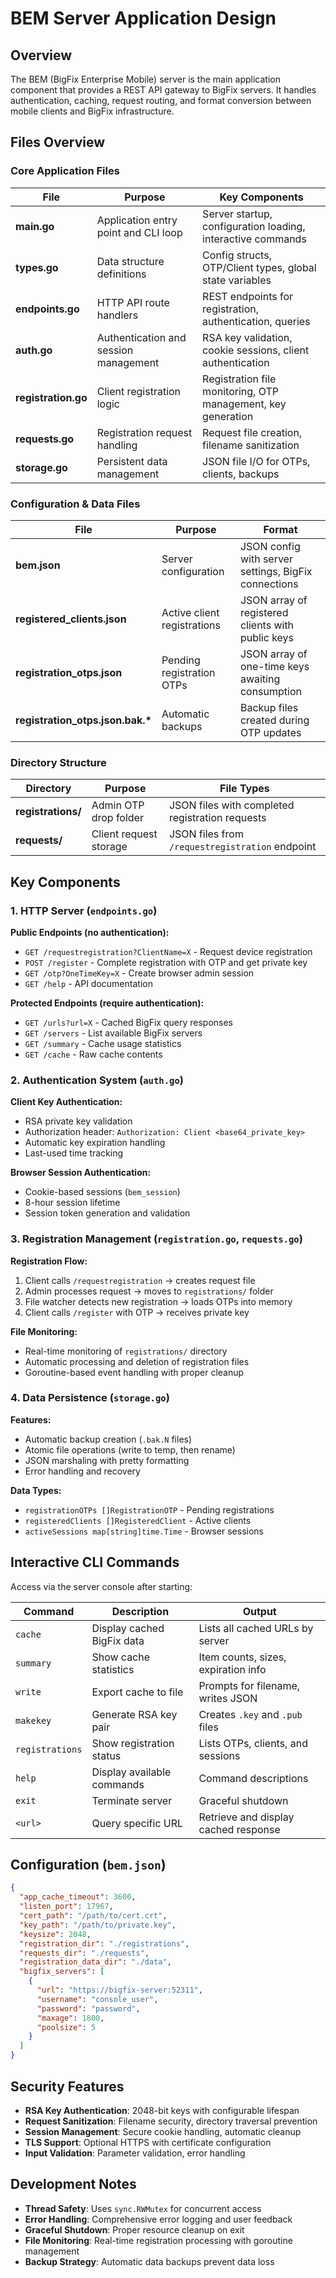 # BEM Server Application Design

## Overview

The BEM (BigFix Enterprise Mobile) server is the main application component that provides a REST API gateway to BigFix servers. It handles authentication, caching, request routing, and format conversion between mobile clients and BigFix infrastructure.

## Files Overview

### Core Application Files

| File | Purpose | Key Components |
|------|---------|----------------|
| **main.go** | Application entry point and CLI loop | Server startup, configuration loading, interactive commands |
| **types.go** | Data structure definitions | Config structs, OTP/Client types, global state variables |
| **endpoints.go** | HTTP API route handlers | REST endpoints for registration, authentication, queries |
| **auth.go** | Authentication and session management | RSA key validation, cookie sessions, client authentication |
| **registration.go** | Client registration logic | Registration file monitoring, OTP management, key generation |
| **requests.go** | Registration request handling | Request file creation, filename sanitization |
| **storage.go** | Persistent data management | JSON file I/O for OTPs, clients, backups |

### Configuration & Data Files

| File | Purpose | Format |
|------|---------|--------|
| **bem.json** | Server configuration | JSON config with server settings, BigFix connections |
| **registered_clients.json** | Active client registrations | JSON array of registered clients with public keys |
| **registration_otps.json** | Pending registration OTPs | JSON array of one-time keys awaiting consumption |
| **registration_otps.json.bak.\*** | Automatic backups | Backup files created during OTP updates |

### Directory Structure

| Directory | Purpose | File Types |
|-----------|---------|------------|
| **registrations/** | Admin OTP drop folder | JSON files with completed registration requests |
| **requests/** | Client request storage | JSON files from `/requestregistration` endpoint |

## Key Components

### 1. HTTP Server (`endpoints.go`)

**Public Endpoints (no authentication):**
- `GET /requestregistration?ClientName=X` - Request device registration
- `POST /register` - Complete registration with OTP and get private key
- `GET /otp?OneTimeKey=X` - Create browser admin session
- `GET /help` - API documentation

**Protected Endpoints (require authentication):**
- `GET /urls?url=X` - Cached BigFix query responses
- `GET /servers` - List available BigFix servers
- `GET /summary` - Cache usage statistics
- `GET /cache` - Raw cache contents

### 2. Authentication System (`auth.go`)

**Client Key Authentication:**
- RSA private key validation
- Authorization header: `Authorization: Client <base64_private_key>`
- Automatic key expiration handling
- Last-used time tracking

**Browser Session Authentication:**
- Cookie-based sessions (`bem_session`)
- 8-hour session lifetime
- Session token generation and validation

### 3. Registration Management (`registration.go`, `requests.go`)

**Registration Flow:**
1. Client calls `/requestregistration` → creates request file
2. Admin processes request → moves to `registrations/` folder
3. File watcher detects new registration → loads OTPs into memory
4. Client calls `/register` with OTP → receives private key

**File Monitoring:**
- Real-time monitoring of `registrations/` directory
- Automatic processing and deletion of registration files
- Goroutine-based event handling with proper cleanup

### 4. Data Persistence (`storage.go`)

**Features:**
- Automatic backup creation (`.bak.N` files)
- Atomic file operations (write to temp, then rename)
- JSON marshaling with pretty formatting
- Error handling and recovery

**Data Types:**
- `registrationOTPs []RegistrationOTP` - Pending registrations
- `registeredClients []RegisteredClient` - Active clients
- `activeSessions map[string]time.Time` - Browser sessions

## Interactive CLI Commands

Access via the server console after starting:

| Command | Description | Output |
|---------|-------------|--------|
| `cache` | Display cached BigFix data | Lists all cached URLs by server |
| `summary` | Show cache statistics | Item counts, sizes, expiration info |
| `write` | Export cache to file | Prompts for filename, writes JSON |
| `makekey` | Generate RSA key pair | Creates `.key` and `.pub` files |
| `registrations` | Show registration status | Lists OTPs, clients, and sessions |
| `help` | Display available commands | Command descriptions |
| `exit` | Terminate server | Graceful shutdown |
| `<url>` | Query specific URL | Retrieve and display cached response |

## Configuration (`bem.json`)

```json
{
  "app_cache_timeout": 3600,
  "listen_port": 17967,
  "cert_path": "/path/to/cert.crt",
  "key_path": "/path/to/private.key",
  "keysize": 2048,
  "registration_dir": "./registrations",
  "requests_dir": "./requests", 
  "registration_data_dir": "./data",
  "bigfix_servers": [
    {
      "url": "https://bigfix-server:52311",
      "username": "console_user",
      "password": "password",
      "maxage": 1800,
      "poolsize": 5
    }
  ]
}
```

## Security Features

- **RSA Key Authentication**: 2048-bit keys with configurable lifespan
- **Request Sanitization**: Filename security, directory traversal prevention
- **Session Management**: Secure cookie handling, automatic cleanup
- **TLS Support**: Optional HTTPS with certificate configuration
- **Input Validation**: Parameter validation, error handling

## Development Notes

- **Thread Safety**: Uses `sync.RWMutex` for concurrent access
- **Error Handling**: Comprehensive error logging and user feedback  
- **Graceful Shutdown**: Proper resource cleanup on exit
- **File Monitoring**: Real-time registration processing with goroutine management
- **Backup Strategy**: Automatic data backups prevent data loss